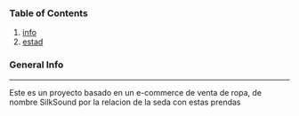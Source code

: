 ### Table of Contents
1. [info](#general-info)
2. [estad](#estad)


### General Info
***
Este es un proyecto basado en un e-commerce de venta de ropa, de nombre SilkSound por la relacion de la seda con estas prendas

